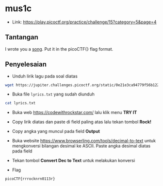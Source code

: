 # mus1c
- Link: https://play.picoctf.org/practice/challenge/15?category=5&page=4

## Tantangan
I wrote you a [song](https://jupiter.challenges.picoctf.org/static/0e21e3ca94779f56b122296424e879f8/lyrics.txt). Put it in the picoCTF{} flag format.

## Penyelesaian
- Unduh lirik lagu pada soal diatas
```sh
wget https://jupiter.challenges.picoctf.org/static/0e21e3ca94779f56b122296424e879f8/lyrics.txt
```

- Buka file `lyrics.txt` yang sudah diunduh
```sh
cat lyrics.txt
```

- Buka web https://codewithrockstar.com/ lalu klik menu **TRY IT**

- Copy lirik diatas dan paste di field paling atas lalu tekan tombol **Rock!**


- Copy angka yang muncul pada field **Output**


- Buka website https://www.browserling.com/tools/decimal-to-text untuk mengkonversi bilangan desimal ke ASCII. Paste angka desimal diatas pada field

- Tekan tombol **Convert Dec to Text** untuk melakukan konversi

- Flag
```sh
picoCTF{rrrocknrn0113r}
```